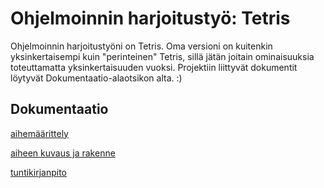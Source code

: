 # Ohjelmoinnin harjoitustyö: Tetris

Ohjelmoinnin harjoitustyöni on Tetris. Oma versioni on kuitenkin yksinkertaisempi kuin "perinteinen" Tetris, sillä jätän joitain ominaisuuksia toteuttamatta yksinkertaisuuden vuoksi. Projektiin liittyvät dokumentit löytyvät Dokumentaatio-alaotsikon alta. :)

## Dokumentaatio
[aihemäärittely](Tetris/dokumentaatio/aihemaarittely.md)

[aiheen kuvaus ja rakenne](Tetris/dokumentaatio/aiheenKuvausJaRakenne.md)

[tuntikirjanpito](Tetris/dokumentaatio/tuntikirjanpito.md)
